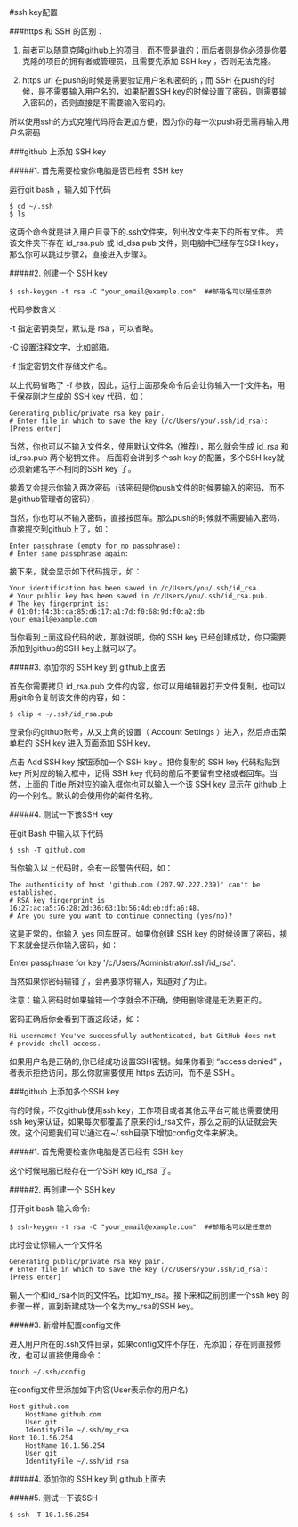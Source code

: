 #ssh key配置

###https 和 SSH 的区别：

1.  前者可以随意克隆github上的项目，而不管是谁的；而后者则是你必须是你要克隆的项目的拥有者或管理员，且需要先添加 SSH key ，否则无法克隆。

2.  https url 在push的时候是需要验证用户名和密码的；而 SSH 在push的时候，是不需要输入用户名的，如果配置SSH key的时候设置了密码，则需要输入密码的，否则直接是不需要输入密码的。

所以使用ssh的方式克隆代码将会更加方便，因为你的每一次push将无需再输入用户名密码

###github 上添加 SSH key 

#####1. 首先需要检查你电脑是否已经有 SSH key 

运行git bash ，输入如下代码

	$ cd ~/.ssh
	$ ls

这两个命令就是进入用户目录下的.ssh文件夹，列出改文件夹下的所有文件。
若该文件夹下存在 id_rsa.pub 或 id_dsa.pub 文件，则电脑中已经存在SSH key，那么你可以跳过步骤2，直接进入步骤3。

#####2. 创建一个 SSH key 

	$ ssh-keygen -t rsa -C "your_email@example.com"  ##邮箱名可以是任意的

代码参数含义：

-t 指定密钥类型，默认是 rsa ，可以省略。

-C 设置注释文字，比如邮箱。

-f 指定密钥文件存储文件名。

以上代码省略了 -f 参数，因此，运行上面那条命令后会让你输入一个文件名，用于保存刚才生成的 SSH key 代码，如：

	Generating public/private rsa key pair.
	# Enter file in which to save the key (/c/Users/you/.ssh/id_rsa): [Press enter]

当然，你也可以不输入文件名，使用默认文件名（推荐），那么就会生成 id_rsa 和 id_rsa.pub 两个秘钥文件。
后面将会讲到多个ssh key 的配置，多个SSH key就必须新建名字不相同的SSH key 了。

接着又会提示你输入两次密码（该密码是你push文件的时候要输入的密码，而不是github管理者的密码），

当然，你也可以不输入密码，直接按回车。那么push的时候就不需要输入密码，直接提交到github上了，如：

	Enter passphrase (empty for no passphrase): 
	# Enter same passphrase again:

接下来，就会显示如下代码提示，如：

	Your identification has been saved in /c/Users/you/.ssh/id_rsa.
	# Your public key has been saved in /c/Users/you/.ssh/id_rsa.pub.
	# The key fingerprint is:
	# 01:0f:f4:3b:ca:85:d6:17:a1:7d:f0:68:9d:f0:a2:db your_email@example.com

当你看到上面这段代码的收，那就说明，你的 SSH key 已经创建成功，你只需要添加到github的SSH key上就可以了。

#####3. 添加你的 SSH key 到 github上面去

首先你需要拷贝 id_rsa.pub 文件的内容，你可以用编辑器打开文件复制，也可以用git命令复制该文件的内容，如：

	$ clip < ~/.ssh/id_rsa.pub

登录你的github账号，从又上角的设置（ Account Settings ）进入，然后点击菜单栏的 SSH key 进入页面添加 SSH key。

点击 Add SSH key 按钮添加一个 SSH key 。把你复制的 SSH key 代码粘贴到 key 所对应的输入框中，记得 SSH key 代码的前后不要留有空格或者回车。当然，上面的 Title 所对应的输入框你也可以输入一个该 SSH key 显示在 github 上的一个别名。默认的会使用你的邮件名称。

#####4. 测试一下该SSH key

在git Bash 中输入以下代码

	$ ssh -T github.com

当你输入以上代码时，会有一段警告代码，如：

	The authenticity of host 'github.com (207.97.227.239)' can't be established.
	# RSA key fingerprint is 16:27:ac:a5:76:28:2d:36:63:1b:56:4d:eb:df:a6:48.
	# Are you sure you want to continue connecting (yes/no)?

这是正常的，你输入 yes 回车既可。如果你创建 SSH key 的时候设置了密码，接下来就会提示你输入密码，如：

Enter passphrase for key '/c/Users/Administrator/.ssh/id_rsa':

当然如果你密码输错了，会再要求你输入，知道对了为止。

注意：输入密码时如果输错一个字就会不正确，使用删除键是无法更正的。

密码正确后你会看到下面这段话，如：

	Hi username! You've successfully authenticated, but GitHub does not
	# provide shell access.

如果用户名是正确的,你已经成功设置SSH密钥。如果你看到 “access denied” ，者表示拒绝访问，那么你就需要使用 https 去访问，而不是 SSH 。


###github 上添加多个SSH key 

有的时候，不仅github使用ssh key，工作项目或者其他云平台可能也需要使用ssh key来认证，如果每次都覆盖了原来的id_rsa文件，那么之前的认证就会失效。这个问题我们可以通过在~/.ssh目录下增加config文件来解决。

#####1. 首先需要检查你电脑是否已经有 SSH key 

这个时候电脑已经存在一个SSH key id_rsa 了。

#####2. 再创建一个 SSH key 

打开git bash 输入命令:

	$ ssh-keygen -t rsa -C "your_email@example.com"  ##邮箱名可以是任意的

此时会让你输入一个文件名

	Generating public/private rsa key pair.
	# Enter file in which to save the key (/c/Users/you/.ssh/id_rsa): [Press enter]

输入一个和id_rsa不同的文件名，比如my_rsa。接下来和之前创建一个ssh key 的步骤一样，直到新建成功一个名为my_rsa的SSH key。

#####3. 新增并配置config文件

进入用户所在的.ssh文件目录，如果config文件不存在，先添加；存在则直接修改，也可以直接使用命令：

	touch ~/.ssh/config

在config文件里添加如下内容(User表示你的用户名)

	Host github.com
	    HostName github.com
	    User git
	    IdentityFile ~/.ssh/my_rsa
	Host 10.1.56.254
	    HostName 10.1.56.254
	    User git
	    IdentityFile ~/.ssh/id_rsa


#####4. 添加你的 SSH key 到 github上面去

#####5. 测试一下该SSH

	$ ssh -T 10.1.56.254
